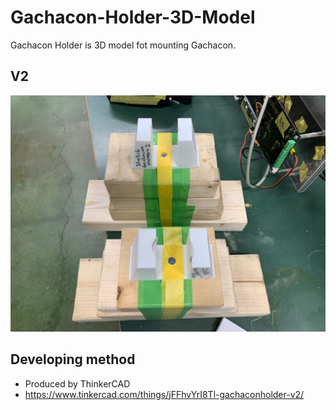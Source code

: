 # Gachacon-Holder-3D-Model
Gachacon Holder is 3D model fot mounting Gachacon.

## V2
![Gachacon Holder V2](/v2/CE3_gachacon_holder-v2-1_0.jpg)

## Developing method
- Produced by ThinkerCAD
- https://www.tinkercad.com/things/jFFhvYrI8Tl-gachaconholder-v2/
